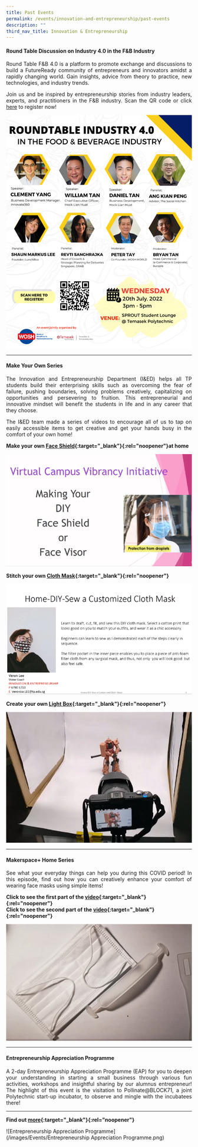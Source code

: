 ```yaml
---
title: Past Events
permalink: /events/innovation-and-entrepreneurship/past-events
description: ""
third_nav_title: Innovation & Entrepreneurship
---
```

#### Round Table Discussion on Industry 4.0 in the F&B Industry ####
<div style="text-align: justify">
    <p>
Round Table F&B 4.0 is a platform to promote exchange and discussions to build a FutureReady community of entrepreneurs and innovators amidst a rapidly changing world. Gain insights, advice from theory to practice, new technologies, and industry trends.
    </p>
    <p>
Join us and be inspired by entrepreneurship stories from industry leaders, experts, and practitioners in the F&B industry. Scan the QR code or click <a href="https://forms.office.com/r/Z8Tqt687UP">here</a> to register now!
    </p>
</div>

![TPxWW Round Table Discussion](/images/Events/TPxWW%20Round%20Table%20Discussion.png)

---

#### Make Your Own Series ####
<div style="text-align: justify">
    <p>
The Innovation and Entrepreneurship Department (I&ED) helps all TP students build their enterprising skills such as overcoming the fear of failure, pushing boundaries, solving problems creatively, capitalizing on opportunities and persevering to fruition. This entrepreneurial and innovative mindset will benefit the students in life and in any career that they choose.
    </p>
    <p>
The I&ED team made a series of videos to encourage all of us to tap on easily accessible items to get creative and get your hands busy in the comfort of your own home!
    </p>
</div>

**Make your own [Face Shield](https://www.facebook.com/tp.innovation.entrepreneurship/videos/658346008393190/){:target="_blank"}{:rel="noopener"}at home**<br>

![Makerspace+ Home Series](/images/BeCreative-DIY_Face_Shield.png)

**Stitch your own [Cloth Mask](https://www.facebook.com/tp.innovation.entrepreneurship/videos/327069655053683/){:target="_blank"}{:rel="noopener"}**<br>

![Makerspace+ Home Series](/images/BeCreative-DIY_Cloth_Mask.png)

**Create your own [Light Box](https://www.facebook.com/tp.innovation.entrepreneurship/videos/763892361119090){:target="_blank"}{:rel="noopener"}**<br>

![Makerspace+ Home Series](/images/BeCreative-DIY_Lightbox.png)

---

#### Makerspace+ Home Series ####
<div style="text-align: justify">
    <p>
See what your everyday things can help you during this COVID period! In this episode, find out how you can creatively enhance your comfort of wearing face masks using simple items!
    </p>
</div>

**Click to see the first part of the [video](https://www.facebook.com/tp.innovation.entrepreneurship/videos/337288357385126/){:target="_blank"}{:rel="noopener"}**<br>
**Click to see the second part of the [video](https://www.facebook.com/tp.innovation.entrepreneurship/videos/355455748987619/){:target="_blank"}{:rel="noopener"}**

![Makerspace+ Home Series](/images/BeCreative-Mask.png)

---

#### Entrepreneurship Appreciation Programme ####
<div style="text-align: justify">
    <p>
A 2-day Entrepreneurship Appreciation Programme (EAP) for you to deepen your understanding in starting a small business through various fun activities, workshops and insightful sharing by our alumnus entrepreneur! The highlight of this event is the visitation to Pollinate@BLOCK71, a joint Polytechnic start-up incubator, to observe and mingle with the incubatees there!
          </p>
</div>

---

**Find out [more](https://www.instagram.com/p/CFbhOE4HpLy/){:target="_blank"}{:rel="noopener"}**

![Entrepreneurship Appreciation Programme](/images/Events/Entrepreneurship Appreciation Programme.png)